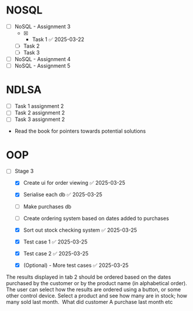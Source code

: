 # NOSQL
- [ ] NoSQL - Assignment 3
	- [x] - Task 1 ✅ 2025-03-22
	- [ ] Task 2
	- [ ] Task 3
- [ ] NoSQL - Assignment 4
- [ ] NoSQL - Assignment 5
# NDLSA
- [ ] Task 1 assignment 2
- [ ] Task 2 assignment 2
- [ ] Task 3 assignment 2
- Read the book for pointers towards potential solutions

# OOP

- [ ] Stage 3
	- [x] Create ui for order viewing ✅ 2025-03-25
	- [x] Serialise each db ✅ 2025-03-25
	- [ ] Make purchases db
	- [ ] Create ordering system based on dates added to purchases
	- [x] Sort out stock checking system ✅ 2025-03-25
	- [x] Test case 1 ✅ 2025-03-25
	- [x] Test case 2 ✅ 2025-03-25
	- [x] (Optional) - More test cases ✅ 2025-03-25


The results displayed in tab 2 should be ordered based on the dates purchased by the customer or by the product name (in alphabetical order). The user can select how the results are ordered using a button, or some other control device. Select a product and see how many are in stock; how many sold last month.  What did customer A purchase last month etc